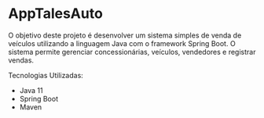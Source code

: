 # AppTalesAuto #

O objetivo deste projeto é desenvolver um sistema simples de venda de veículos utilizando a linguagem Java com o framework Spring Boot. O sistema permite gerenciar concessionárias, veículos, vendedores e registrar vendas.

Tecnologias Utilizadas:
* Java 11
* Spring Boot
* Maven  
 
